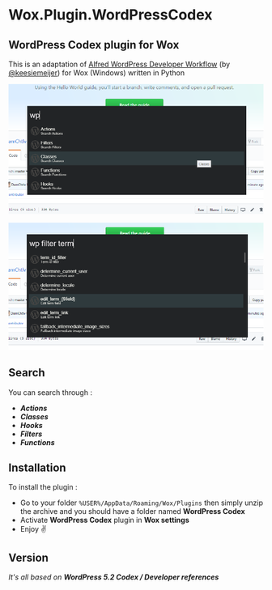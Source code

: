 Wox.Plugin.WordPressCodex
=====================

WordPress Codex plugin for Wox
------------------------------

This is an adaptation of [Alfred WordPress Developer Workflow](https://github.com/keesiemeijer/alfred-wordpress-developer-workflow) (by [@keesiemeijer](https://github.com/keesiemeijer)) for Wox (Windows) written in Python


[![Screen 1](https://github.com/DamChtlv/WordPress-Codex-Wox-Plugin/blob/screenshots/Screenshots/screen1.png)](#screen1)

[![Screen 2](https://github.com/DamChtlv/WordPress-Codex-Wox-Plugin/blob/screenshots/Screenshots/screen2.png)](#screen2)

Search
---------

You can search through :
- ***Actions***
- ***Classes***
- ***Hooks***
- ***Filters***
- ***Functions***

Installation
---------
To install the plugin :
- Go to your folder `%USER%/AppData/Roaming/Wox/Plugins` then simply unzip the archive and you should have a folder named **WordPress Codex**
- Activate **WordPress Codex** plugin in **Wox settings**
- Enjoy ✌ 

Version
-------
*It's all based on **WordPress 5.2 Codex / Developer references***
